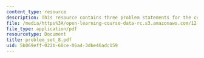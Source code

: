 ```yaml
---
content_type: resource
description: This resource contains three problem statements for the course.
file: /media/https%3A/open-learning-course-data-rc.s3.amazonaws.com/12-742-marine-chemistry-fall-2006/5b069eff022b60ce06a43dbe46adc159_problem_set_8.pdf
file_type: application/pdf
resourcetype: Document
title: problem_set_8.pdf
uid: 5b069eff-022b-60ce-06a4-3dbe46adc159
---
```

